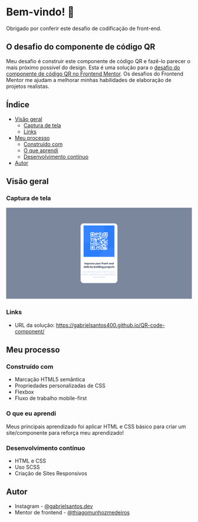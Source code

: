 
# Bem-vindo! 👋

Obrigado por conferir este desafio de codificação de front-end.


## O desafio do componente de código QR

Meu desafio é construir este componente de código QR e fazê-lo parecer o mais próximo possível do design. Esta é uma solução para o [desafio do componente de código QR no Frontend Mentor](https://www.frontendmentor.io/challenges/qr-code-component-iux_sIO_H). Os desafios do Frontend Mentor me ajudam a melhorar minhas habilidades de elaboração de projetos realistas.


## Índice

- [Visão geral](#visão-geral)
  - [Captura de tela](#captura-de-tela)
  - [Links](#links)
- [Meu processo](#meu-processo)
  - [Construído com](#construído-com)
  - [O que aprendi](#o-que-aprendi)
  - [Desenvolvimento contínuo](#Desenvolvimento-contínuo)
- [Autor](#autor)


## Visão geral

### Captura de tela

![Imagem do Projeto](./images/screenshot.png)

### Links

- URL da solução: https://gabrielsantos400.github.io/QR-code-component/

## Meu processo

### Construído com

- Marcação HTML5 semântica
- Propriedades personalizadas de CSS
- Flexbox
- Fluxo de trabalho mobile-first

### O que eu aprendi

Meus principais aprendizado foi aplicar HTML e CSS básico para criar um site/componente para reforça meu aprendizado!


### Desenvolvimento contínuo

- HTML e CSS
- Uso SCSS
- Criação de Sites Responsivos 


## Autor

- Instagram - [@gabrielsantos.dev](https://www.instagram.com/gabrielsantos.dev)
- Mentor de frontend - [@thiagomunhozmedeiros](https://www.instagram.com/thiagomunhozmedeiros/)